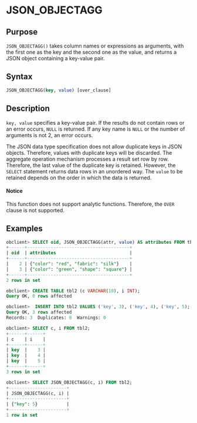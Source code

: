 # JSON_OBJECTAGG

## Purpose

`JSON_OBJECTAGG()` takes column names or expressions as arguments, with the first one as the key and the second one as the value, and returns a JSON object containing a key-value pair.

## Syntax

```sql
JSON_OBJECTAGG(key, value) [over_clause]
```

## Description

`key, value` specifies a key-value pair. If the results do not contain rows or an error occurs, `NULL` is returned. If any key name is `NULL` or the number of arguments is not 2, an error occurs.

The JSON data type specification does not allow duplicate keys in JSON objects. Therefore, values with duplicate keys will be discarded. The aggregate operation mechanism
processes a result set row by row. Therefore, the last value of the duplicate key is retained. However, the `SELECT` statement
returns data rows in an unordered way. The `value` to be retained depends on the order in which the data is returned.
  <main id="notice" type='notice'>
    <h4>Notice</h4>
    <p>This function does not support analytic functions. Therefore, the <code>OVER</code> clause is not supported. </p>
  </main>

## Examples

```sql
obclient> SELECT oid, JSON_OBJECTAGG(attr, value) AS attributes FROM tbl1 GROUP BY oid;
+------+---------------------------------------+
| oid  | attributes                            |
+------+---------------------------------------+
|    2 | {"color": "red", "fabric": "silk"}    |
|    3 | {"color": "green", "shape": "square"} |
+------+---------------------------------------+
2 rows in set

obclient> CREATE TABLE tbl2 (c VARCHAR(10), i INT);
Query OK, 0 rows affected

obclient>  INSERT INTO tbl2 VALUES ('key', 3), ('key', 4), ('key', 5);
Query OK, 3 rows affected
Records: 3  Duplicates: 0  Warnings: 0

obclient> SELECT c, i FROM tbl2;
+------+------+
| c    | i    |
+------+------+
| key  |    3 |
| key  |    4 |
| key  |    5 |
+------+------+
3 rows in set

obclient> SELECT JSON_OBJECTAGG(c, i) FROM tbl2;
+----------------------+
| JSON_OBJECTAGG(c, i) |
+----------------------+
| {"key": 5}           |
+----------------------+
1 row in set
```
